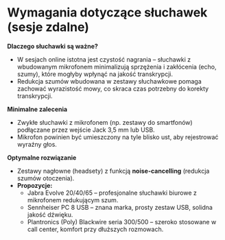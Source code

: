 # Wymagania dotyczące słuchawek (sesje zdalne)

**Dlaczego słuchawki są ważne?**

* W sesjach online istotna jest czystość nagrania – słuchawki z wbudowanym mikrofonem minimalizują sprzężenia i zakłócenia (echo, szumy), które mogłyby wpłynąć na jakość transkrypcji.
* Redukcja szumów wbudowana w zestawy słuchawkowe pomaga zachować wyrazistość mowy, co skraca czas potrzebny do korekty transkrypcji.

**Minimalne zalecenia**

* Zwykłe słuchawki z mikrofonem (np. zestawy do smartfonów) podłączane przez wejście Jack 3,5 mm lub USB.
* Mikrofon powinien być umieszczony na tyle blisko ust, aby rejestrować wyraźny głos.

**Optymalne rozwiązanie**

* Zestawy nagłowne (headsety) z funkcją **noise-cancelling** (redukcja szumów otoczenia).
* **Propozycje:**
  * Jabra Evolve 20/40/65 – profesjonalne słuchawki biurowe z mikrofonem redukującym szum.
  * Sennheiser PC 8 USB – znana marka, prosty zestaw USB, solidna jakość dźwięku.
  * Plantronics (Poly) Blackwire seria 300/500 – szeroko stosowane w call center, komfort przy dłuższych rozmowach.
